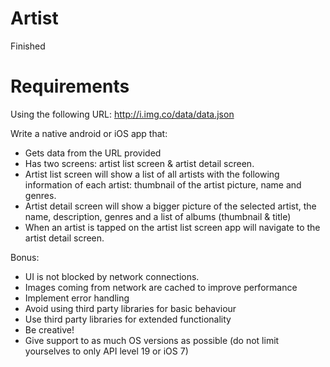 # Artist
Finished

# Requirements
Using the following URL: http://i.img.co/data/data.json

Write a native android or iOS app that:
- Gets data from the URL provided
- Has two screens: artist list screen & artist detail screen.
- Artist list screen will show a list of all artists with the following information of each artist: thumbnail of the artist picture, name and genres.
- Artist detail screen will show a bigger picture of the selected artist, the name, description, genres and a list of albums (thumbnail & title)
- When an artist is tapped on the artist list screen app will navigate to the artist detail screen.

Bonus:
- UI is not blocked by network connections. 
- Images coming from network are cached to improve performance
- Implement error handling
- Avoid using third party libraries for basic behaviour
- Use third party libraries for extended functionality
- Be creative!
- Give support to as much OS versions as possible (do not limit yourselves to only API level 19 or iOS 7)
